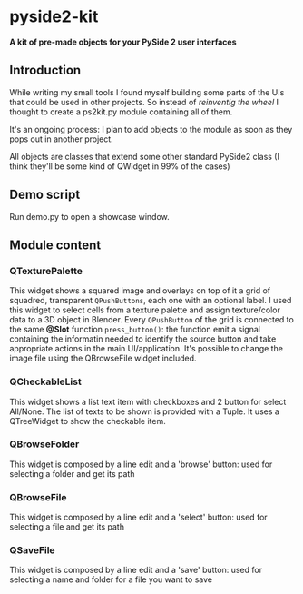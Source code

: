 # pyside2-kit
**A kit of pre-made objects for your PySide 2 user interfaces**

## Introduction
While writing my small tools I found myself building some parts of the UIs that could be used in other projects.
So instead of _reinventig the wheel_ I thought to create a ps2kit.py module containing all of them.

It's an ongoing process: I plan to add objects to the module as soon as they pops out in another project.

All objects are classes that extend some other standard PySide2 class (I think they'll be some kind of QWidget in 99% of the cases)

## Demo script
Run demo.py to open a showcase window.

## Module content
### QTexturePalette

This widget shows a squared image and overlays on top of it a grid of squadred, transparent `QPushButtons`, each one with an optional label.
I used this widget to select cells from a texture palette and assign texture/color data to a 3D object in Blender.
Every `QPushButton` of the grid is connected to the same **@Slot** function `press_button()`:
the function emit a signal containing the informatin needed to identify the source button and take appropriate actions in the main UI/application.
It's possible to change the image file using the QBrowseFile widget included.

### QCheckableList

This widget shows a list text item with checkboxes and 2 button for select All/None.
The list of texts to be shown is provided with a Tuple.
It uses a QTreeWidget to show the checkable item.

### QBrowseFolder

This widget is composed by a line edit and a 'browse' button: used for selecting a folder and get its path

### QBrowseFile

This widget is composed by a line edit and a 'select' button: used for selecting a file and get its path

### QSaveFile

This widget is composed by a line edit and a 'save' button: used for selecting a name and folder for a file you want to save
